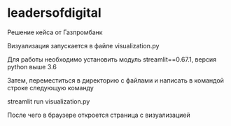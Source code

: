 # leadersofdigital
Решение кейса от Газпромбанк

Визуализация запускается в файле visualization.py

Для работы необходимо установить модуль streamlit==0.67.1, версия python выше 3.6

Затем, переместиться в директорию с файлами и написать в командой строке следующую команду

streamlit run visualization.py

После чего в браузере откроется страница с визуализацией
